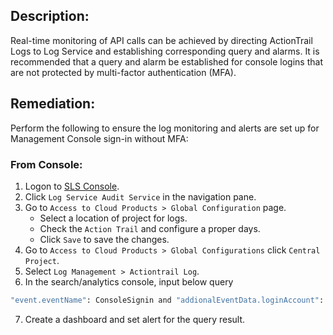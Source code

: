 ## Description:

Real-time monitoring of API calls can be achieved by directing ActionTrail Logs to Log Service and establishing corresponding query and alarms. It is recommended that a query and alarm be established for console logins that are not protected by multi-factor authentication (MFA).

## Remediation:

Perform the following to ensure the log monitoring and alerts are set up for Management Console sign-in without MFA:

### From Console:

1. Logon to [SLS Console](https://sls.console.aliyun.com/).
2. Click `Log Service Audit Service` in the navigation pane.
3. Go to `Access to Cloud Products > Global Configuration` page.
   - Select a location of project for logs.
   - Check the `Action Trail` and configure a proper days.
   - Click `Save` to save the changes.
4. Go to `Access to Cloud Products > Global Configurations` click `Central Project`.
5. Select `Log Management > Actiontrail Log`.
6. In the search/analytics console, input below query

```bash
"event.eventName": ConsoleSignin and "addionalEventData.loginAccount": false
```

7. Create a dashboard and set alert for the query result.